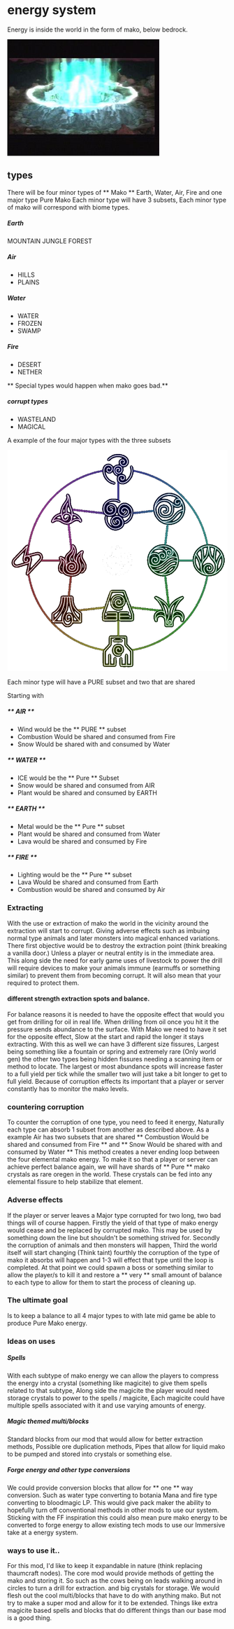 # energy system

Energy is inside the world in the form of mako, below bedrock.

![Mako energy](images/mako.jpg)

## types

There will be four minor types of ** Mako ** Earth, Water, Air, Fire and one major type Pure Mako
Each minor type will have 3 subsets, Each minor type of mako will correspond with biome types.

##### Earth
MOUNTAIN
JUNGLE
FOREST

##### Air
- HILLS
- PLAINS

##### Water
- WATER
- FROZEN
- SWAMP

##### Fire
- DESERT
- NETHER

** Special types would happen when mako goes bad.**
##### corrupt types
- WASTELAND
- MAGICAL

A example of the four major types with the three subsets


![Circle of mako](images/chart.png)

Each minor type will have a PURE subset and two that are shared

Starting with
##### ** AIR **

* Wind would be the ** PURE ** subset
* Combustion Would be shared and consumed from Fire
* Snow Would be shared with and consumed by Water

##### ** WATER **

* ICE would be the ** Pure ** Subset
* Snow would be shared and consumed from AIR
* Plant would be shared and consumed by EARTH

##### ** EARTH **

* Metal would be the ** Pure ** subset
* Plant would be shared and consumed from Water
* Lava would be shared and consumed by Fire

##### ** FIRE **

* Lighting would be the ** Pure ** subset
* Lava Would be shared and consumed from Earth
* Combustion would be shared and consumed by Air




### Extracting

With the use or extraction of mako the world in the vicinity around the extraction will start to corrupt. Giving adverse effects such as imbuing normal type animals and later monsters into magical enhanced variations. There first objective would be to destroy the extraction point (think breaking a vanilla door.) Unless a player or neutral entity is in the immediate area. This along side the need for early game uses of livestock to power the drill will require devices to make your animals immune (earmuffs or something similar) to prevent them from becoming corrupt. It will also mean that your required to protect them.

#### different strength extraction spots and balance.

For balance reasons it is needed to have the opposite effect that would you get from drilling for oil in real life. When drilling from oil once you hit it the pressure sends abundance to the surface. With Mako we need to have it set for the opposite effect, Slow at the start and rapid the longer it stays extracting. With this as well we can have 3 different size fissures, Largest being something like a fountain or spring and extremely rare (Only world gen) the other two types being hidden fissures needing a scanning item or method to locate. The largest or most abundance spots will increase faster to a full yield per tick while the smaller two will just take a bit longer to get to full yield. Because of corruption effects its important that a player or server constantly has to monitor the mako levels.

### countering corruption

To counter the corruption of one type, you need to feed it energy, Naturally each type can absorb 1 subset from another as described above. As a example Air has two subsets that are shared ** Combustion Would be shared and consumed from Fire ** and ** Snow Would be shared with and consumed by Water ** This method creates a never ending loop between the four elemental mako energy. To make it so that a player or server can achieve perfect balance again, we will have shards of ** Pure ** mako crystals as rare oregen in the world. These crystals can be fed into any elemental fissure to help stabilize that element.

### Adverse effects

If the player or server leaves a Major type corrupted for two long, two bad things will of course happen. Firstly the yield of that type of mako energy would cease and be replaced by corrupted mako. This may be used by something down the line but shouldn't be something strived for. Secondly the corruption of animals and then monsters will happen, Third the world itself will start changing (Think taint) fourthly the corruption of the type of mako it absorbs will happen and 1-3 will effect that type until the loop is completed. At that point we could spawn a boss or something similar to allow the player/s to kill it and restore a ** very ** small amount of balance to each type to allow for them to start the process of cleaning up.

### The ultimate goal

Is to keep a balance to all 4 major types to with late mid game be able to produce Pure Mako energy.

### Ideas on uses

##### Spells
With each subtype of mako energy we can allow the players to compress the energy into a crystal (something like magicite) to give them spells related to that subtype, Along side the magicite the player would need storage crystals to power to the spells / magicite, Each magicite could have multiple spells associated with it and use varying amounts of energy.

##### Magic themed multi/blocks
Standard blocks from our mod that would allow for better extraction methods, Possible ore duplication methods, Pipes that allow for liquid mako to be pumped and stored into crystals or something else.

##### Forge energy and other type conversions

We could provide conversion blocks that allow for ** one ** way conversion. Such as water type converting to botania Mana and fire type converting to bloodmagic LP. This would give pack maker the ability to hopefully turn off conventional methods in other mods to use our system. Sticking with the FF inspiration this could also mean pure mako energy to be converted to forge energy to allow existing tech mods to use our Immersive take at a energy system.

### ways to use it..

For this mod, I'd like to keep it expandable in nature (think replacing thaumcraft nodes). The core mod would provide methods of getting the mako and storing it. So such as the cows being on leads walking around in circles to turn a drill for extraction. and big crystals for storage. We would flesh out the cool multi/blocks that have to do with anything mako. But not try to make a super mod and allow for it to be extended. Things like extra magicite based spells and blocks that do different things than our base mod is a good thing.
